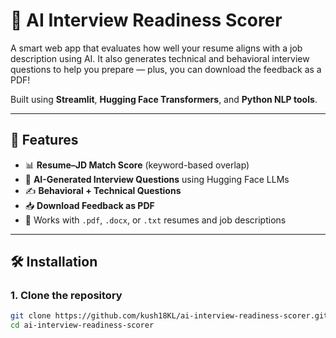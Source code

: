 # 🤖 AI Interview Readiness Scorer

A smart web app that evaluates how well your resume aligns with a job description using AI. It also generates technical and behavioral interview questions to help you prepare — plus, you can download the feedback as a PDF!

Built using **Streamlit**, **Hugging Face Transformers**, and **Python NLP tools**.

---

## 🚀 Features

- 📊 **Resume–JD Match Score** (keyword-based overlap)
- 🤖 **AI-Generated Interview Questions** using Hugging Face LLMs
- ✍️ **Behavioral + Technical Questions**
- 📥 **Download Feedback as PDF**
- 🧠 Works with `.pdf`, `.docx`, or `.txt` resumes and job descriptions

---

## 🛠️ Installation

### 1. Clone the repository
```bash
git clone https://github.com/kush18KL/ai-interview-readiness-scorer.git
cd ai-interview-readiness-scorer

